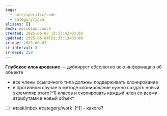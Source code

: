 ```yaml
---
tags:
  - note/specific/code
  - category/java
aliases: []
deck: obsidian::work
created: 2025-06-02 12:13:42+03:00
updated: 2025-06-04T21:33:13+03:00
sr-due: 2025-06-07
sr-interval: 3
sr-ease: 250
---
```


**Глубокое клонирование**
—
дублирует абсолютно всю информацию об объекте
- все члены ссылочного типа должны поддерживать клонирование
- в противном случае в методе клонирование нужно создать новый экземпляр этого[^1] класса и скопировать каждый член со всеми атрибутами в новый объект

- [ ] #task/inbox #category/work :[^1] - какого?
